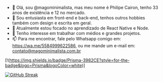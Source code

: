- 👋 Olá, sou @magominimalista, mas meu nome é Philipe Cairon, tenho 33 anos de existência e 12 no mercado.
- 👀 Sou entusiasta em front-end e back-end, tenhos outros hobbies também com design e escrita em geral.
- 🌱 Atualmente estou focado no aprendizado de React Native e Node.
- 💞️ Tenho interesse em trabalhar com médios e grandes projetos.
- 📫 Para me encontrar, fale pelo Whatsapp comigo em: https://wa.me/5584999622586, ou me mande um e-mail em: contato@magominimalista.com.br

[!(https://img.shields.io/badge/Prisma-3982CE?style=for-the-badge&logo=Prisma&logoColor=white)]

[![GitHub Streak](https://activity-graph.herokuapp.com/graph?username=magominimalista&theme=monokai)](https://git.io/streak-stats)
